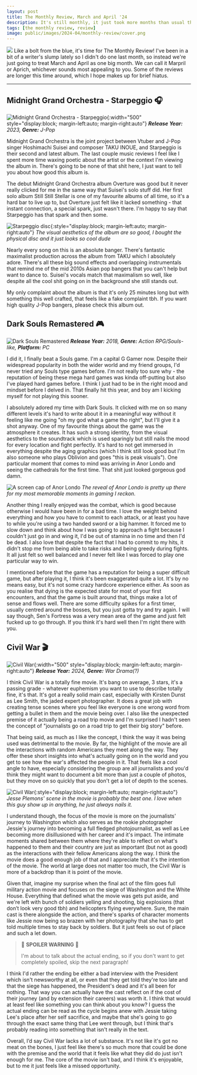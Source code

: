 ```yaml
---
layout: post
title: The Monthly Review, March and April '24
description: It's still monthly, it just took more months than usual this time
tags: [the monthly review, review]
image: public/images/2024-04/monthly-review/cover.png
---
```


![](/public/images/2024-04/monthly-review/cover.png)
Like a bolt from the blue, it's time for The Monthly Review! I've been in a bit of a writer's slump lately so I didn't do one last month, so instead we're just going to treat March and April as one big month. We can call it Marpril or Aprich, whichever sounds most appealing to you. Some of the reviews are longer this time around, which I hope makes up for brief hiatus. 

<hr/> 

## Midnight Grand Orchestra - Starpeggio 🎧

![Midnight Grand Orchestra - Starpeggio](/public/images/2024-04/monthly-review/starpeggio-cover.jpg){:width="500" style="display:block; margin-left:auto; margin-right:auto"}
_**Release Year:** 2023, **Genre:** J-Pop_

Midnight Grand Orchestra is the joint project between Vtuber and J-Pop singer Hoshimachi Suisei and composer TAKU INOUE, and Starpeggio is their second and latest album. The last couple music reviews I feel like I spent more time waxing poetic about the artist or the context I'm viewing the album in. There's going to be none of that shit here, I just want to tell you about how good this album is. 

The debut Midnight Grand Orchestra album Overture was good but it never really clicked for me in the same way that Suisei's solo stuff did. Her first solo album Still Still Stellar is one of my favourite albums of all time, so it's a hard bar to live up to, but Overture just felt like it lacked something - that instant connection, a special spark, just wasn't there. I'm happy to say that Starpeggio has that spark and then some.

![Starpeggio disc](/public/images/2024-04/monthly-review/starpeggio-disc.jpg){:style="display:block; margin-left:auto; margin-right:auto"}
_The visual aesthetics of the album are so good, I bought the physical disc and it just looks so cool dude_


Nearly every song on this is an absolute banger. There's fantastic maximalist production across the album from TAKU which I absolutely adore. There's all these big sound effects and overlapping instrumentals that remind me of the mid 2010s Asian pop bangers that you can't help but want to dance to. Suisei's vocals match that maximalism so well, like despite all the cool shit going on in the background she still stands out. 

My only complaint about the album is that it's only 25 minutes long but with something this well crafted, that feels like a fake complaint tbh. If you want high quality J-Pop bangers, please check this album out. 

## Dark Souls Remastered 🎮

![Dark Souls Remastered](/public/images/2024-04/monthly-review/darksouls.jpeg)
_**Release Year:** 2018, **Genre:** Action RPG/Souls-like, **Platform:** PC_

I did it, I finally beat a Souls game. I'm a capital G Gamer now.  Despite their widespread popularity in both the wider world and my friend groups, I'd never tried any Souls type games before. I'm not really too sure why - the reputation of being these mega hard games was kinda off-putting but also I've played hard games before. I think I just had to be in the right mood and mindset before I delved in. That finally hit this year, and boy am I kicking myself for not playing this sooner.

I absolutely adored my time with Dark Souls. It clicked with me on so many different levels it's hard to write about it in a meaningful way without it feeling like me going "oh my god what a game tho right", but I'll give it a shot anyway. One of my favourite things about the game was the atmosphere it creates. It has such a strong identity, from the visual aesthetics to the soundtrack which is used sparingly but still nails the mood for every location and fight perfectly. It's hard to not get immersed in everything despite the aging graphics (which I think still look good but I'm also someone who plays Oblivion and goes "this is peak visuals"). One particular moment that comes to mind was arriving in Anor Londo and seeing the cathedrals for the first time. That shit just looked gorgeous god damn. 

![A screen cap of Anor Londo](/public/images/2024-04/monthly-review/ds1-anorlondo.jpeg)
_The reveal of Anor Londo is pretty up there for my most memorable moments in gaming I reckon._

Another thing I really enjoyed was the combat, which is good because otherwise I would have been in for a bad time. I love the weight behind everything and how you have to commit to each attack, or at least you have to while you're using a two handed sword or a big hammer. It forced me to slow down and think about how I was going to approach a fight because I couldn't just go in and wing it, I'd be out of stamina in no time and then I'd be dead. I also love that despite the fact that I had to commit to my hits, it didn't stop me from being able to take risks and being greedy during fights. It all just felt so well balanced and I never felt like I was forced to play one particular way to win.

I mentioned before that the game has a reputation for being a super difficult game, but after playing it, I think it's been exaggerated quite a lot. It's by no means easy, but it's not some crazy hardcore experience either. As soon as you realise that dying is the expected state for most of your first encounters, and that the game is built around that, things make a lot of sense and flows well. There are some difficulty spikes for a first timer, usually centred around the bosses, but you just gotta try and try again. I will say though, Sen's Fortress was a very mean area of the game and just felt fucked up to go through. If you think it's hard well then I'm right there with you. 

## Civil War 🎬

![Civil War](/public/images/2024-04/monthly-review/civilwar.jpeg){:width="500" style="display:block; margin-left:auto; margin-right:auto"}
_**Release Year:** 2024, **Genre:** War Drama(?)_

I think Civil War is a totally fine movie. It's bang on average, 3 stars, it's a passing grade - whatever euphemism you want to use to describe totally fine, it's that. It's got a really solid main cast, especially with Kirsten Dunst as Lee Smith, the jaded expert photographer. It does a great job with creating tense scenes where you feel like everyone is one wrong word from getting a bullet in them and the movie being over. I also like the unexpected premise of it actually being a road trip movie and I'm surprised I hadn't seen the concept of "journalists go on a road trip to get their big story" before. 

That being said, as much as I like the concept, I think the way it was being used was detrimental to the movie. By far, the highlight of the movie are all the interactions with random Americans they meet along the way. They offer these short insights into what's actually going on in the world and you get to see how the war's affected the people in it. That feels like a cool angle to have, especially considering the group are all journalists and you'd think they might want to document a bit more than just a couple of photos, but they move on so quickly that you don't get a lot of depth to the scenes. 

![Civil War](/public/images/2024-04/monthly-review/cw-jesse.webp){:style="display:block; margin-left:auto; margin-right:auto"}
_Jesse Plemons' scene in the movie is probably the best one. I love when this guy show up in anything, he just always nails it._

I understand though, the focus of the movie is more on the journalists' journey to Washington which also serves as the rookie photographer Jessie's journey into becoming a full fledged photojournalist, as well as Lee becoming more disillusioned with her career and it's impact. The intimate moments shared between them where they're able to reflect on what's happened to them and their country are just as important (but not as good) as the interactions with their fellow Americans along the way. I think the movie does a good enough job of that and I appreciate that it's the intention of the movie. The world at large does not matter too much, the Civil War is more of a backdrop than it is point of the movie.

Given that, imagine my surprise when the final act of the film goes full military action movie and focuses on the siege of Washington and the White House. Everything that defined what the movie was gets put aside, and we're left with bunch of soldiers yelling and shooting, big explosions (that don’t look very good tbh) and helicopters flying everywhere. Sure, the main cast is there alongside the action, and there's sparks of character moments like Jessie now being so brazen with her photography that she has to get told multiple times to stay back by soldiers. But it just feels so out of place and such a let down. 

>  🚨 **SPOILER WARNING** 🚨 
>
> I'm about to talk about the actual ending, so if you don't want to get completely spoiled, skip the next paragraph!

I think I'd rather the ending be either a bad interview with the President which isn't newsworthy at all, or even that they get told they're too late and that the siege has happened, the President's dead and it's all been for nothing. That way you can actually have the cast reflect on if the cost of their journey (and by extension their careers) was worth it. I think that would at least feel like something you can think about you know? I guess the actual ending can be read as the cycle begins anew with Jessie taking Lee's place after her self sacrifice, and maybe that she's going to go through the exact same thing that Lee went through, but I think that's probably reading into something that isn't really in the text. 

Overall, I’d say Civil War lacks a lot of substance. It's not like it's got no meat on the bones, I just feel like there's so much more that could be done with the premise and the world that it feels like what they did do just isn't enough for me. The core of the movie isn't bad, and I think it's enjoyable, but to me it just feels like a missed opportunity.